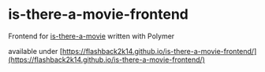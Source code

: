 # is-there-a-movie-frontend
Frontend for [is-there-a-movie](https://github.com/lyio/is-there-a-movie) written with Polymer

available under [https://flashback2k14.github.io/is-there-a-movie-frontend/](https://flashback2k14.github.io/is-there-a-movie-frontend/)

